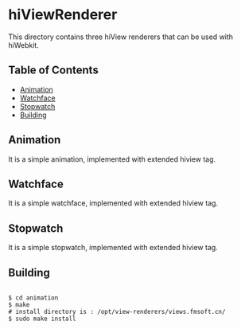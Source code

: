 # hiViewRenderer

This directory contains three hiView renderers that can be used with hiWebkit.

## Table of Contents

- [Animation](#Animation)
- [Watchface](#Watchface)
- [Stopwatch](#Stopwatch)
- [Building](#Building)

## Animation

It is a simple animation, implemented with extended hiview tag.

## Watchface

It is a simple watchface, implemented with extended hiview tag.

## Stopwatch

It is a simple stopwatch, implemented with extended hiview tag.


## Building

```

$ cd animation
$ make
# install directory is : /opt/view-renderers/views.fmsoft.cn/
$ sudo make install

```
